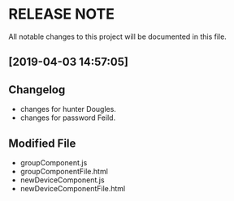 # RELEASE NOTE
All notable changes to this project will be documented in this file.

## [2019-04-03 14:57:05] 
## Changelog
- changes for hunter Dougles.
- changes for password Feild.

## Modified File
- groupComponent.js
- groupComponentFile.html
- newDeviceComponent.js
- newDeviceComponentFile.html


